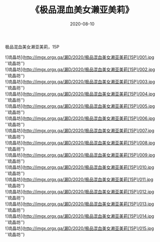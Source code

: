 ﻿---
layout: post
title:  《极品混血美女濑亚美莉》
date:   2020-08-10
img: imgx.orgx.ga/漏D/2020/极品混血美女濑亚美莉[15P]/000.jpg
categories: [美女, 性感, 泳衣]
---

极品混血美女濑亚美莉，15P

![琉晶坊](http://imgx.orgx.ga/漏D/2020/极品混血美女濑亚美莉[15P]/001.jpg ''琉晶坊'') <br>
![琉晶坊](http://imgx.orgx.ga/漏D/2020/极品混血美女濑亚美莉[15P]/002.jpg ''琉晶坊'') <br>
![琉晶坊](http://imgx.orgx.ga/漏D/2020/极品混血美女濑亚美莉[15P]/003.jpg ''琉晶坊'') <br>
![琉晶坊](http://imgx.orgx.ga/漏D/2020/极品混血美女濑亚美莉[15P]/004.jpg ''琉晶坊'') <br>
![琉晶坊](http://imgx.orgx.ga/漏D/2020/极品混血美女濑亚美莉[15P]/005.jpg ''琉晶坊'') <br>
![琉晶坊](http://imgx.orgx.ga/漏D/2020/极品混血美女濑亚美莉[15P]/006.jpg ''琉晶坊'') <br>
![琉晶坊](http://imgx.orgx.ga/漏D/2020/极品混血美女濑亚美莉[15P]/007.jpg ''琉晶坊'') <br>
![琉晶坊](http://imgx.orgx.ga/漏D/2020/极品混血美女濑亚美莉[15P]/008.jpg ''琉晶坊'') <br>
![琉晶坊](http://imgx.orgx.ga/漏D/2020/极品混血美女濑亚美莉[15P]/009.jpg ''琉晶坊'') <br>
![琉晶坊](http://imgx.orgx.ga/漏D/2020/极品混血美女濑亚美莉[15P]/010.jpg ''琉晶坊'') <br>
![琉晶坊](http://imgx.orgx.ga/漏D/2020/极品混血美女濑亚美莉[15P]/011.jpg ''琉晶坊'') <br>
![琉晶坊](http://imgx.orgx.ga/漏D/2020/极品混血美女濑亚美莉[15P]/012.jpg ''琉晶坊'') <br>
![琉晶坊](http://imgx.orgx.ga/漏D/2020/极品混血美女濑亚美莉[15P]/013.jpg ''琉晶坊'') <br>
![琉晶坊](http://imgx.orgx.ga/漏D/2020/极品混血美女濑亚美莉[15P]/014.jpg ''琉晶坊'') <br>
![琉晶坊](http://imgx.orgx.ga/漏D/2020/极品混血美女濑亚美莉[15P]/015.jpg ''琉晶坊'') <br>

